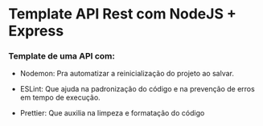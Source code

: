 # Template API Rest com NodeJS + Express

### Template de uma API com:

- Nodemon: Pra automatizar a reinicialização do projeto ao salvar.

- ESLint: Que ajuda na padronização do código e na prevenção de erros 
          em tempo de execução.
          
- Prettier: Que auxilia na limpeza e formatação do código
